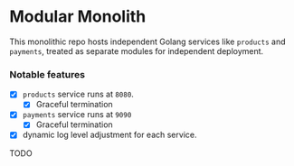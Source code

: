 # Modular Monolith

This monolithic repo hosts independent Golang services like `products` and `payments`, treated as separate modules for independent deployment.
### Notable features

- [x] `products` service runs at `8080`.
    - [x] Graceful termination
- [x] `payments` service runs at `9090`
    - [x] Graceful termination
- [x] dynamic log level adjustment for each service.

TODO
